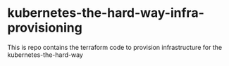 # kubernetes-the-hard-way-infra-provisioning
This is repo contains the terraform code to provision infrastructure for the kubernetes-the-hard-way
